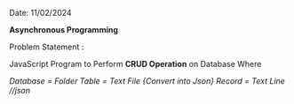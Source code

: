 Date: 11/02/2024

**Asynchronous Programming**

Problem Statement : 

JavaScript Program to Perform **CRUD Operation** on Database Where

_Database = Folder
Table = Text File {Convert into Json}
Record = Text Line //json_
